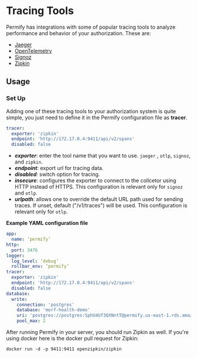 
# Tracing Tools

Permify has integrations with some of popular tracing tools to analyze performance and behavior of your authorization. These are:

- [Jaeger](https://www.jaegertracing.io/)
- [OpenTelemetry](https://opentelemetry.io/)
- [Signoz](https://signoz.io/)
- [Zipkin](https://zipkin.io/)

## Usage

### Set Up

Adding one of these tracing tools to your authorization system is quite simple, you just need to define it in the Permify configuration file as **tracer**. 

```yaml
tracer:
  exporter: 'zipkin'
  endpoint: 'http://172.17.0.4:9411/api/v2/spans'
  disabled: false
```

- ***exporter***: enter the tool name that you want to use. `jaeger` , `otlp`, `signoz`, and `zipkin`.
- ***endpoint***: export url for tracing data.
- ***disabled***: switch option for tracing.
- ***insecure***: configures the exporter to connect to the collcetor using HTTP instead of HTTPS. This configuration is relevant only for `signoz` and `otlp`.
- ***urlpath***: allows one to override the default URL path used for sending traces. If unset, default ("/v1/traces") will be used. This configuration is relevant only for `otlp`.

**Example YAML configuration file**

```yaml
app:
  name: ‘permify’
http:
  port: 3476
logger:
  log_level: ‘debug’
  rollbar_env: ‘permify’
tracer:
  exporter: 'zipkin'
  endpoint: 'http://172.17.0.4:9411/api/v2/spans'
  disabled: false
database:
  write:
    connection: 'postgres'
    database: 'morf-health-demo'
    uri: 'postgres://postgres:SphU4Uf3QXNntT@permify.us-east-1.rds.amazonaws.com:5432'
    pool_max: 2
```

After running Permify in your server, you should run Zipkin as well. If you're using docker here is the docker pull request for Zipkin:

```
docker run -d -p 9411:9411 openzipkin/zipkin
```
